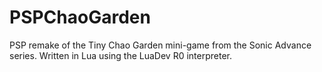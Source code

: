 # PSPChaoGarden
PSP remake of the Tiny Chao Garden mini-game from the Sonic Advance series.
Written in Lua using the LuaDev R0 interpreter.
